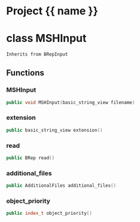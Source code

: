 <script setup>
import {useRoute} from 'vitepress'
const {path} = useRoute()
const tokens = path.split('/')
const words = tokens[2].split('-');
for (let i = 0; i < words.length; i++) {
    words[i] = words[i].charAt(0).toUpperCase() + words[i].slice(1);
    words[i] = words[i].replace('geode', 'Geode')
}
const name = words.join('-');
</script>
# Project {{ name }}

# class MSHInput


```cpp
Inherits from BRepInput
```



## Functions

### MSHInput

```cpp
public void MSHInput(basic_string_view filename)
```


### extension

```cpp
public basic_string_view extension()
```


### read

```cpp
public BRep read()
```


### additional_files

```cpp
public AdditionalFiles additional_files()
```


### object_priority

```cpp
public index_t object_priority()
```




